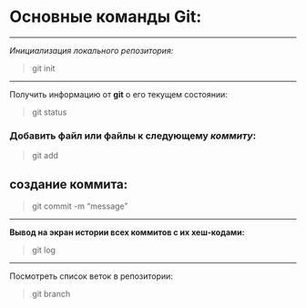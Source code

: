 # Основные команды Git: #  
***  

*Инициализация локального репозитория:*  
>git init  
***
Получить информацию от __git__ о его текущем состоянии:  
>git status  

### Добавить файл или файлы к следующему *коммиту*: ###  
>git add  

## создание коммита: ##  
>git commit -m “message”  
***
__Вывод на экран истории всех коммитов с их хеш-кодами:__  
>git log  
***
Посмотреть список веток в репозитории:  
>git branch  
